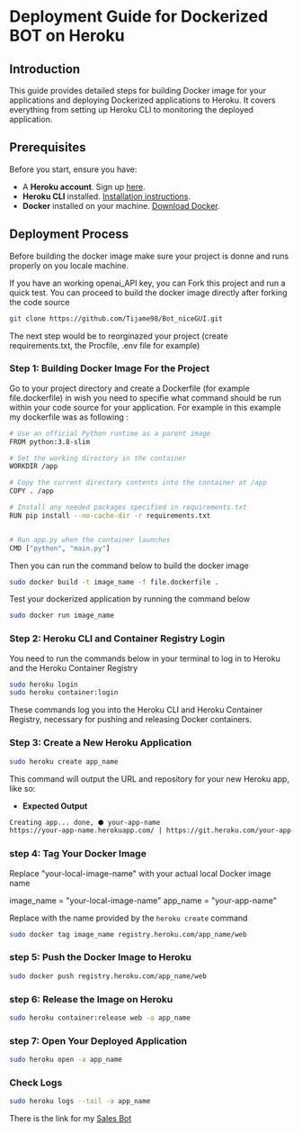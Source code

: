 # Deployment Guide for Dockerized BOT on Heroku

## Introduction
This guide provides detailed steps for building Docker image for your applications and deploying Dockerized applications to Heroku. It covers everything from setting up Heroku CLI to monitoring the deployed application.

## Prerequisites
Before you start, ensure you have:
- A **Heroku account**. Sign up [here](https://signup.heroku.com/).
- **Heroku CLI** installed. [Installation instructions](https://devcenter.heroku.com/articles/heroku-cli).
- **Docker** installed on your machine. [Download Docker](https://docs.docker.com/get-docker/).

## Deployment Process

Before building the docker image make sure your project is donne and runs properly on you locale machine.

If you have an working openai_API key, you can Fork this project and run a quick test. You can proceed to build the docker image directly after forking the code source

```bash
git clone https://github.com/Tijame98/Bot_niceGUI.git
```

The next step would be to reorginazed your project (create requirements.txt, the Procfile, .env file for example) 

### Step 1: Building Docker Image For the Project

Go to your project directory and create a Dockerfile (for example file.dockerfile) in wish you need to specifie what command should be run within your code source for your application.
For example in this example my dockerfile was as following :

```bash
# Use an official Python runtime as a parent image
FROM python:3.8-slim

# Set the working directory in the container
WORKDIR /app

# Copy the current directory contents into the container at /app
COPY . /app

# Install any needed packages specified in requirements.txt
RUN pip install --no-cache-dir -r requirements.txt


# Run app.py when the container launches
CMD ["python", "main.py"]

```

Then you can run the command below to build the docker image
```bash
sudo docker build -t image_name -f file.dockerfile .

```
Test your dockerized application by running the command below

```bash
sudo docker run image_name
```

### Step 2: Heroku CLI and Container Registry Login

You need to run the commands below in your terminal to log in to Heroku and the Heroku Container Registry

```bash
sudo heroku login
sudo heroku container:login
```

These commands log you into the Heroku CLI and Heroku Container Registry, necessary for pushing and releasing Docker containers.

### Step 3: Create a New Heroku Application


```bash
sudo heroku create app_name
```

This command will output the URL and repository for your new Heroku app, like so:

- **Expected Output**

```bash
Creating app... done, ⬢ your-app-name
https://your-app-name.herokuapp.com/ | https://git.heroku.com/your-app-name.git
```

### step 4: Tag Your Docker Image

Replace "your-local-image-name" with your actual local Docker image name

image_name = "your-local-image-name"
app_name = "your-app-name"  

Replace with the name provided by the `heroku create` command

```bash
sudo docker tag image_name registry.heroku.com/app_name/web
```

### step 5: Push the Docker Image to Heroku

```bash
sudo docker push registry.heroku.com/app_name/web
```

### step 6: Release the Image on Heroku

```bash
sudo heroku container:release web -a app_name
```
### step 7: Open Your Deployed Application

```bash
sudo heroku open -a app_name
```

### Check Logs

```bash
sudo heroku logs --tail -a app_name
```
There is the link for my [Sales Bot](https://moosach-b33cdda8a16a.herokuapp.com/)
